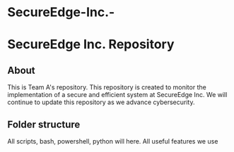 # SecureEdge-Inc.-
# SecureEdge Inc. Repository 
## About
This is Team A's repository.
This repository is created to monitor the implementation of a secure and efficient system at SecureEdge Inc.
We will continue to update this repository as we advance cybersecurity. 

## Folder structure
 All scripts, bash, powershell, python will here.
 All useful features we use
